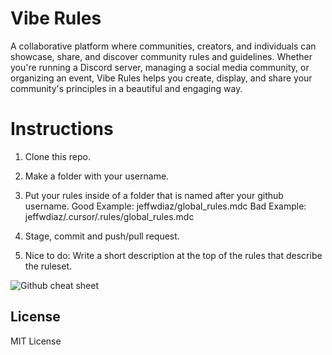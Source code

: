 # Vibe Rules

A collaborative platform where communities, creators, and individuals can showcase, share, and discover community rules and guidelines. Whether you're running a Discord server, managing a social media community, or organizing an event, Vibe Rules helps you create, display, and share your community's principles in a beautiful and engaging way.

# Instructions

1. Clone this repo.

2. Make a folder with your username.

3. Put your rules inside of a folder that is named after your github username.
    Good Example: jeffwdiaz/global_rules.mdc
    Bad Example: jeffwdiaz/.cursor/.rules/global_rules.mdc

4. Stage, commit and push/pull request.

4. Nice to do: Write a short description at the top of the rules that describe the ruleset.

![Github cheat sheet](https://github.com/jeffwdiaz/vibe_rules/images/git_cheat_sheet.png "Github Cheat Sheet")

## License

MIT License 